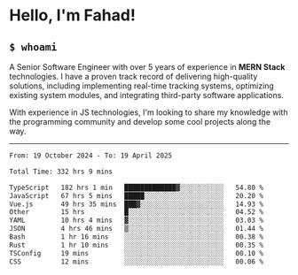 <h1>Hello, I'm Fahad!</h1>

<h2><code>$ whoami</code></h2>

A Senior Software Engineer with over 5 years of experience in **MERN Stack** technologies. I have a proven track record of delivering high-quality solutions, including implementing real-time tracking systems, optimizing existing system modules, and integrating third-party software applications.

With experience in JS technologies, I'm looking to share my knowledge with the programming community and develop some cool projects along the way.

---

<!--START_SECTION:waka-->

```txt
From: 19 October 2024 - To: 19 April 2025

Total Time: 332 hrs 9 mins

TypeScript   182 hrs 1 min   █████████████▓░░░░░░░░░░░   54.80 %
JavaScript   67 hrs 5 mins   █████░░░░░░░░░░░░░░░░░░░░   20.20 %
Vue.js       49 hrs 35 mins  ███▓░░░░░░░░░░░░░░░░░░░░░   14.93 %
Other        15 hrs          █░░░░░░░░░░░░░░░░░░░░░░░░   04.52 %
YAML         10 hrs 4 mins   ▓░░░░░░░░░░░░░░░░░░░░░░░░   03.03 %
JSON         4 hrs 46 mins   ▒░░░░░░░░░░░░░░░░░░░░░░░░   01.44 %
Bash         1 hr 16 mins    ░░░░░░░░░░░░░░░░░░░░░░░░░   00.38 %
Rust         1 hr 10 mins    ░░░░░░░░░░░░░░░░░░░░░░░░░   00.35 %
TSConfig     19 mins         ░░░░░░░░░░░░░░░░░░░░░░░░░   00.10 %
CSS          12 mins         ░░░░░░░░░░░░░░░░░░░░░░░░░   00.06 %
```

<!--END_SECTION:waka-->

<!--
**heyFahad/heyFahad** is a ✨ _special_ ✨ repository because its `README.md` (this file) appears on your GitHub profile.

Here are some ideas to get you started:

- 🔭 I’m currently working on ...
- 🌱 I’m currently learning ...
- 👯 I’m looking to collaborate on ...
- 🤔 I’m looking for help with ...
- 💬 Ask me about ...
- 📫 How to reach me: ...
- 😄 Pronouns: ...
- ⚡ Fun fact: ...
-->
